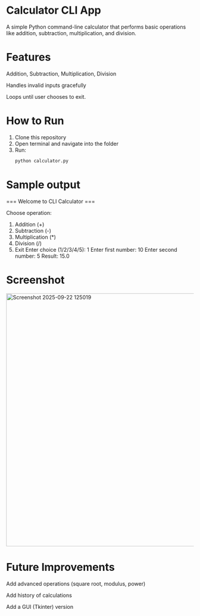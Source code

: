 # Calculator CLI App

A simple Python command-line calculator that performs basic operations like addition, subtraction, multiplication, and division.
# Features

Addition, Subtraction, Multiplication, Division

Handles invalid inputs gracefully

Loops until user chooses to exit.
# How to Run
1. Clone this repository
2. Open terminal and navigate into the folder
3. Run:
   ```bash
   python calculator.py

 # Sample output
 
 === Welcome to CLI Calculator ===

Choose operation:
1. Addition (+)
2. Subtraction (-)
3. Multiplication (*)
4. Division (/)
5. Exit
Enter choice (1/2/3/4/5): 1
Enter first number: 10
Enter second number: 5
Result: 15.0
# Screenshot
<img width="641" height="680" alt="Screenshot 2025-09-22 125019" src="https://github.com/user-attachments/assets/ff277d53-0677-4bfd-907c-58b0087d193c" />

# Future Improvements

Add advanced operations (square root, modulus, power)

Add history of calculations

Add a GUI (Tkinter) version
